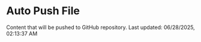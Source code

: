 # Auto Push File

Content that will be pushed to GitHub repository.
Last updated: 06/28/2025, 02:13:37 AM
